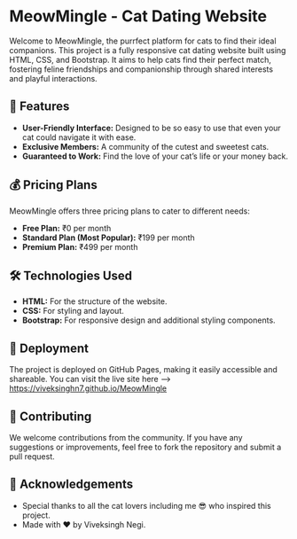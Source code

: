 <h1>MeowMingle - Cat Dating Website</h1>
Welcome to MeowMingle, the purrfect platform for cats to find their ideal companions. 
This project is a fully responsive cat dating website built using HTML, CSS, and Bootstrap. 
It aims to help cats find their perfect match, fostering feline friendships and companionship through shared interests and playful interactions.

<h2>🌟 Features</h2>
<ul>
  <li><strong>User-Friendly Interface:</strong> Designed to be so easy to use that even your cat could navigate it with ease.</li>
  <li><strong>Exclusive Members:</strong> A community of the cutest and sweetest cats.</li>
  <li><strong>Guaranteed to Work:</strong> Find the love of your cat’s life or your money back.</li>
</ul>

<h2>💰 Pricing Plans</h2>
<p>MeowMingle offers three pricing plans to cater to different needs:</p>
<ul>
<li><strong>Free Plan:</strong> ₹0 per month</li>
<li><strong>Standard Plan (Most Popular):</strong> ₹199 per month</li>
<li><strong>Premium Plan:</strong> ₹499 per month</li>
</ul>

<h2>🛠️ Technologies Used</h2>
<ul>
  <li><strong>HTML:</strong> For the structure of the website.</li>
  <li><strong>CSS:</strong> For styling and layout.</li>
  <li><strong>Bootstrap:</strong> For responsive design and additional styling components.</li>
</ul>

<h2>🚀 Deployment</h2>
The project is deployed on GitHub Pages, making it easily accessible and shareable. You can visit the live site here --> <a href="https://viveksinghn7.github.io/MeowMingle/">https://viveksinghn7.github.io/MeowMingle</a>

<h2>🤝 Contributing</h2>
We welcome contributions from the community. If you have any suggestions or improvements, feel free to fork the repository and submit a pull request.

<h2>🙏 Acknowledgements</h2>
<ul>
  <li>Special thanks to all the cat lovers including me 😎 who inspired this project.</li>
  <li>Made with ❤️ by Viveksingh Negi.</li>
</ul>
